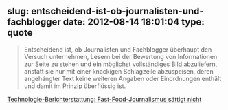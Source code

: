 slug: entscheidend-ist-ob-journalisten-und-fachblogger
date: 2012-08-14 18:01:04
type: quote
---

> Entscheidend ist, ob Journalisten und Fachblogger überhaupt den Versuch unternehmen, Lesern bei der Bewertung von Informationen zur Seite zu stehen und ein möglichst vollständiges Bild abzuliefern, anstatt sie nur mit einer knackigen Schlagzeile abzuspeisen, deren angehängter Text keine weiteren Angaben oder Einordnungen enthält und damit im Prinzip überflüssig ist.

[Technologie-Berichterstattung: Fast-Food-Journalismus sättigt nicht](http://netzwertig.com/2012/08/14/technologie-berichterstattung-fast-food-journalismus-saettigt-nicht/)
